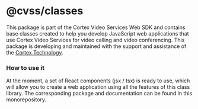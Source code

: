 @cvss/classes
=============
This package is part of the Cortex Video Services Web SDK and contains base 
classes created to help you develop JavaScript web applications that use 
Cortex Video Services for video calling and video conferencing. This package 
is developing and maintained with the support and assistance of 
the [Cortex Technology].

### How to use it
At the moment, a set of React components (jsx / tsx) is ready to use, which 
will allow you to create a web application using all the features of this class 
library. The corresponding package and documentation can be found in this 
monorepository.
    
[Cortex Technology]: http://cb.technology/
